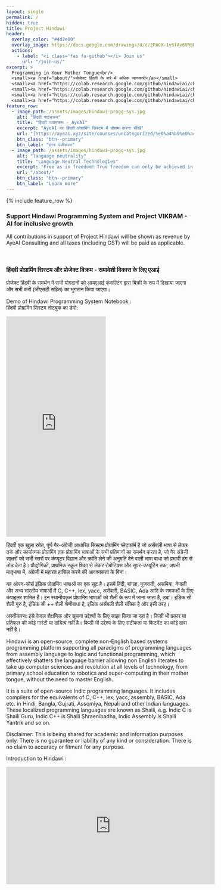 ```yaml
---
layout: single
permalink: /
hidden: true
title: Project Hindawi
header:
  overlay_color: "#4d2e00"
  overlay_image: https://docs.google.com/drawings/d/e/2PACX-1vSfAv6VRBL0AjHbgMnBzyhsICyvEDZfoV0bY43s72e6_ACgZ3N9R4OC33cYCErPeAxs9DhDmT_6veH3/pub?w=4110&h=2621
  actions:
    - label: "<i class='fas fa-github'></i> Join us"
      url: "/join-us/"
excerpt: >
  Programming in Your Mother Tongue<br/>
  <small><a href="about/">प्रोजेक्ट हिंदवी के बारे में अधिक जानकारी</a></small>
  <small><a href="https://colab.research.google.com/github/hindawiai/chintamani/blob/master/Notebooks/हिंदवी_2021_7_स्मरण_पुस्तिका.ipynb">हिंदवी ऑनलाइन अभ्यास करें</a></small>
  <small><a href="https://colab.research.google.com/github/hindawiai/chintamani/blob/master/Notebooks/Hindawi_Ported_Linux_Kernel_Compilation.ipynb">Try compiling the Linux kernel being ported to Hindawi</a></small>
  <small><a href="https://colab.research.google.com/github/hindawiai/chintamani//blob/telugu/Notebooks/PY_TE_Telugu_Hindawi_2021_9.ipynb">Telugu Python - alpha version</a></small>
  <small><a href="https://colab.research.google.com/github/hindawiai/chintamani/blob/master/Notebooks/PY_TE_Telugu_Hindawi_2021_9_AI_Face_Recog.ipynb">Face Recognition with Telugu Python - alpha version</a></small>
feature_row:
  - image_path: /assets/images/hindawi-progg-sys.jpg
    alt: "हिंदवी पाठ्यक्रम"
    title: "हिंदवी पाठ्यक्रम - AyeAI"
    excerpt: "AyeAI पर हिंदवी प्रोग्रामिंग सिस्टम में प्रोग्राम करना सीखें"
    url: "[https://ayeai.xyz/site/courses/uncategorized/%e0%a4%b9%e0%a4%bf%e0%a4%82%e0%a4%a6%e0%a4%b5%e0%a5%80-%e0%a4%aa%e0%a5%8d%e0%a4%b0%e0%a5%8b%e0%a4%97%e0%a5%8d%e0%a4%b0%e0%a4%be%e0%a4%ae%e0%a4%bf%e0%a4%82%e0%a4%97-%e0%a4%aa%e0%a5%8d%e0%a4%b0%e0%a4%be/]"
    btn_class: "btn--primary"
    btn_label: "छात्र पंजीकरण"
  - image_path: /assets/images/hindawi-progg-sys.jpg
    alt: "language neutrality"
    title: "Language Neutral Technologies"
    excerpt: "Free as in freedom! True freedom can only be achieved in the most creative states of mind. The mind is most creative when free to work with the mother tongue. Project VIKRAM together with Project Hindawi is ushering in lanaguage neutrality across technical domains."
    url: "/about/"
    btn_class: "btn--primary"
    btn_label: "Learn more"   
---
```


{% include feature_row %}

<div class="razorpay-embed-btn" data-url="https://pages.razorpay.com/pl_HOrXYpwgB8Le8X/view" data-text="Support Project Hindawi" data-color="#528FF0" data-size="large">
  <h3>Support Hindawi Programming System and Project VIKRAM - AI for inclusive growth</h3>
  <p>All contributions in support of Project Hindawi will be shown as revenue by AyeAI Consulting and all taxes (including GST) will be paid as applicable.</p><br>
  <h3>हिंदवी प्रोग्रामिंग सिस्टम और प्रोजेक्ट विक्रम - समावेशी विकास के लिए एआई</h3>
  <p>प्रोजेक्ट हिंदवी के समर्थन में सभी योगदानों को आयएआई कंसल्टिंग द्वारा बिक्री के रूप में दिखाया जाएगा और सभी करों (जीएसटी सहित) का भुगतान किया जाएगा।</p>
  <script>
    (function(){
      var d=document; var x=!d.getElementById('razorpay-embed-btn-js')
      if(x){ var s=d.createElement('script'); s.defer=!0;s.id='razorpay-embed-btn-js';
      s.src='https://cdn.razorpay.com/static/embed_btn/bundle.js';d.body.appendChild(s);} else{var rzp=window['__rzp__'];
      rzp && rzp.init && rzp.init()}})();
  </script>
</div>


Demo of Hindawi Programming System Notebook :
<br>
हिंदवी प्रोग्रामिंग सिस्टम नोटबुक का डेमो:

<iframe src="https://www.facebook.com/plugins/video.php?height=476&href=https%3A%2F%2Fwww.facebook.com%2Fcognitist%2Fvideos%2F336240811326183%2F&show_text=true&width=267&t=0" width="267" height="591" style="border:none;overflow:hidden" scrolling="no" frameborder="0" allowfullscreen="true" allow="autoplay; clipboard-write; encrypted-media; picture-in-picture; web-share" allowFullScreen="true"></iframe>

हिंदवी एक खुला स्रोत, पूर्ण गैर-अंग्रेजी आधारित सिस्टम प्रोग्रामिंग प्लेटफॉर्म है जो असेंबली भाषा से लेकर तर्क और कार्यात्मक प्रोग्रामिंग तक प्रोग्रामिंग भाषाओं के सभी प्रतिमानों का समर्थन करता है, जो गैर अंग्रेजी साक्षरों को सभी स्तरों पर कंप्यूटर विज्ञान और क्रांति लेने की अनुमति देने वाली भाषा बाधा को प्रभावी ढंग से तोड़ देता है। प्रौद्योगिकी, प्राथमिक स्कूल शिक्षा से लेकर रोबोटिक्स और सुपर-कंप्यूटिंग तक, अपनी मातृभाषा में, अंग्रेजी में महारत हासिल करने की आवश्यकता के बिना।

यह ओपन-सोर्स इंडिक प्रोग्रामिंग भाषाओं का एक सूट है। इसमें हिंदी, बांग्ला, गुजराती, असमिया, नेपाली और अन्य भारतीय भाषाओं में C, C++, lex, yacc, असेंबली, BASIC, Ada आदि के समकक्षों के लिए कंपाइलर शामिल हैं। इन स्थानीयकृत प्रोग्रामिंग भाषाओं को शैली के रूप में जाना जाता है, उदा। इंडिक सी शैली गुरु है, इंडिक सी ++ शैली श्रेणीबाधा है, इंडिक असेंबली शैली यंत्रिक है और इसी तरह।

अस्वीकरण: इसे केवल शैक्षणिक और सूचना उद्देश्यों के लिए साझा किया जा रहा है। किसी भी प्रकार या प्रतिफल की कोई गारंटी या दायित्व नहीं है। किसी भी उद्देश्य के लिए सटीकता या फिटमेंट का कोई दावा नहीं है।

Hindawi is an open-source, complete non-English based systems programming platform supporting all paradigms of programming languages from assembly language to logic and functional programming, which effectively shatters the language barrier allowing non English literates to take up computer sciences and revolution at all levels of technology, from primary school education to robotics and super-computing in their mother tongue, without the need to master English.

It is a suite of open-source Indic programming languages. It includes compilers for the equivalents of C, C++, lex, yacc, assembly, BASIC, Ada etc. in Hindi, Bangla, Gujrati, Assomiya, Nepali and other Indian languages. These localized programming languages are known as Shaili, e.g. Indic C is Shaili Guru, Indic C++ is Shaili Shraenibadha, Indic Assembly is Shaili Yantrik and so on.

Disclaimer: This is being shared for academic and information purposes only. There is no guarantee or liability of any kind or consideration. There is no claim to accuracy or fitment for any purpose.



Introduction to Hindawi :

<iframe width="560" height="315" src="https://www.youtube.com/embed/CssOPazgft4" title="YouTube video player" frameborder="0" allow="accelerometer; autoplay; clipboard-write; encrypted-media; gyroscope; picture-in-picture" allowfullscreen></iframe>




